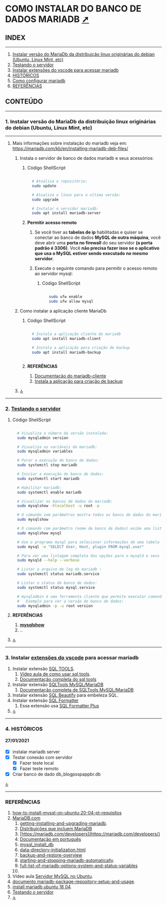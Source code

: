 # COMO INSTALAR DO BANCO DE DADOS MARIADB <a href="instalar.html" target="_blank" title="Pressione aqui para expandir este documento em nova aba." >  ➚ </a>

## **INDEX**<span id="topo_Index"><span>

---

   1. [Instalar versão do MariaDb da distribuição linux originárias do debian (Ubuntu, Linux Mint, etc)](#id_1)
   2. [Testando o servidor](#id_2)
   3. [Instalar extensões do vscode para acessar mariadb](#id_3)
   4. [HISTÓRICOS](#id_4)
   5. [Como configurar mariadb](./configurar.html)
   6. [REFERÊNCIAS](#id_referencias)

## **CONTEÚDO**<span id="topo_conteudo"><span>

---

### **1. Instalar versão do MariaDb da distribuição linux originárias do debian (Ubuntu, Linux Mint, etc)**<span id="id_1"><span>

---

1. Mais informações sobre instalação do mariadb veja em: <https://mariadb.com/kb/en/installing-mariadb-deb-files/>

   1. Instala o servidor de banco de dados mariadb e seus acessórios:
      1. Código ShellScript

         ```sh

           # Atualiza o repositório:
           sudo update

           # Atualiza o linux para a ultima versão:
           sudo upgrade

           # Instalar o servidor mariadb:
           sudo apt install mariadb-server

         ```

      2. **Permitir acesso remoto**
         1. Se você tiver as **tabelas de ip** habilitadas e quiser se conectar ao banco de dados **MySQL de outra máquina**, você deve abrir uma **porta no firewall** do seu servidor **(a porta padrão é 3306)**. Você **não precisa fazer isso se o aplicativo que usa o MySQL estiver sendo executado no mesmo servidor**.

         2. Execute o seguinte comando para permitir o acesso remoto ao servidor mysql:
            1. Código ShellScript

               ```sh

                  sudo ufw enable
                  sudo ufw allow mysql

               ```

   2. Como instalar a aplicação cliente MariaDb
      1. Código ShellScript

         ```sh

           # Instala a aplicação cliente do mariadb
           sudo apt install mariadb-client

           # Instala a aplicação para criação de backup
           sudo apt install mariadb-backup
  
         ```

      2. **REFERÊNCIAS**
         1. [Documentação do mariadb-cliente](https://mariadb.com/kb/en/mysql-command-line-client)
         2. [Instala a aplicação para criação de backup](https://mariadb.com/kb/en/backup-and-restore-overview/)

   3. [🔝](#topo_Index "Retorna ao topo")

---

### **2. [Testando o servidor](https://dev.mysql.com/doc/refman/5.7/en/testing-server.html)**<span id="id_2"><span>

   1. Código ShellScript

      ```sh

        # Visualiza o número da versão instalada:
        sudo mysqladmin version

        # Visualiza as variáveis do mariadb:
        sudo mysqladmin variables

        # Parar a execução do banco de dados:
        sudo systemctl stop mariadb

        # Iniciar a execução do banco de dados:
        sudo systemctl start mariadb

        # Habilitar mariadb:
        sudo systemctl enable mariadb

        # Visualizar os bancos de dados do mariadb:
        sudo mysqlshow -hlocalhost -u root -p

        # O comando sem parâmetros mostra todos os banco de dados do mariadb:
        sudo mysqlshow

        # O comando com parâmetro (nome de banco de dados) exibe uma lista das tabelas do banco de dados passado no parâmetro:
        sudo mysqlshow mysql

        # Use o programa mysql para selecionar informações de uma tabela do database mysql:
        sudo mysql -e "SELECT User, Host, plugin FROM mysql.user" 

        # Para ver uma listagem completa das opções para o mysqld e seus valores atuais (baseados no seu my.cnf local), execute:
        sudo mysqld --help --verbose

        # Listar o arquivo de log do mariadb :
        sudo systemctl status mariadb.service

        # Listar o status do banco de dados:
        sudo systemctl status mysql.service

        # mysqladmin é uma ferramenta cliente que permite executar comandos administrativos.  
        #   Exemplo para ver a versão do banco de dados:
        sudo mysqladmin -p -u root version

      ```

   2. **REFERÊNCIAS**
       1. **[mysqlshow](https://mariadb.com/kb/en/mysqlshow/)**
       2. ..

   3. [🔝](#topo_Index "Retorna ao topo")

---

### **3. Instalar [extensões do vscode](https://code.visualstudio.com/docs/editor/extension-gallery?pub=clarkyu&ext=vscode-sql-beautify) para acessar mariadb**<span id="id_3"><span>

   1. Instalar extensão [SQL TOOLS](https://marketplace.visualstudio.com/items?itemName=mtxr.sqltools).
      1. [Vídeo aula de como usar sql tools](https://www.youtube.com/watch?v=5TVBSrFuCDA).
      2. [Documentação completa do sql tools](https://vscode-sqltools.mteixeira.dev/)
   2. Instalar extensão [SQLTools MySQL/MariaDB](https://marketplace.visualstudio.com/items?itemName=mtxr.sqltools-driver-mysql)
      1. [Documentação completa de SQLTools MySQL/MariaDB](https://vscode-sqltools.mteixeira.dev/?umd_source=repository&utm_medium=readme&utm_campaign=mysql)
   3. Instalar extensão [SQL Beautify](https://marketplace.visualstudio.com/items?itemName=clarkyu.vscode-sql-beautify) para embeleza SQL.
   4. Instalar extensão [SQL Formatter](https://marketplace.visualstudio.com/items?itemName=adpyke.vscode-sql-formatter)
      1. Essa extensão usa [SQL Formatter Plus](https://github.com/kufii/sql-formatter-plus)
   5. [🔝](#topo_Index "Retorna ao topo")

---

### **4. HISTÓRICOS**<span id="id_4"><span>

#### 27/01/2021

- [x] instalar mariadb server
- [x] Testar conexão com servidor
  - [x] Fazer teste local
  - [x] Fazer teste remoto
- [x] Criar banco de dado db_blogpsspappbr.db

[🔝](#topo_Index "Retorna ao topo")

---

### **REFERÊNCIAS**<span id="id_referencias"><span>

   1. [how-to-install-mysql-on-ubuntu-20-04-pt-requisitos](https://www.digitalocean.com/community/tutorials/how-to-install-mysql-on-ubuntu-20-04-pt#pr%C3%A9-requisitos)
   2. [MariaDB.com](MariaDB.com)
      1. [getting-installing-and-upgrading-mariadb](https://mariadb.com/kb/en/getting-installing-and-upgrading-mariadb/).
      2. [Distribuições que incluem MariaDB](https://mariadb.com/kb/en/distributions-which-include-mariadb/)
      3. [https://mariadb.com/developers](https://mariadb.com/developers/)
      4. [Documentação em português](https://mariadb.com/kb/pt/documentation/)
      5. [mysql_install_db](https://mariadb.com/kb/en/mysql_install_db/)
      6. [data-directory-initialization.html](https://dev.mysql.com/doc/refman/5.7/en/data-directory-initialization.html)
      7. [backup-and-restore-overview](https://mariadb.com/kb/en/backup-and-restore-overview/)
      8. [starting-and-stopping-mariadb-automatically](https://mariadb.com/kb/en/starting-and-stopping-mariadb-automatically/).
      9. [full-list-of-mariadb-options-system-and-status-variables](https://mariadb.com/kb/en/full-list-of-mariadb-options-system-and-status-variables/)
      10. 
   3. Vídeo aula [Servidor MySQL no Ubuntu](https://www.youtube.com/watch?v=1f22RUeiVwI).
   4. [documento mariadb-package-repository-setup-and-usage](https://mariadb.com/kb/en/mariadb-package-repository-setup-and-usage/).
   5. [install mariadb ubuntu 18 04](https://www.youtube.com/watch?v=bCKxijsiG9M).
   6. [Testando o servidor](https://dev.mysql.com/doc/refman/5.7/en/testing-server.html)
   7. [🔝](#topo_Index "Retorna ao topo")
